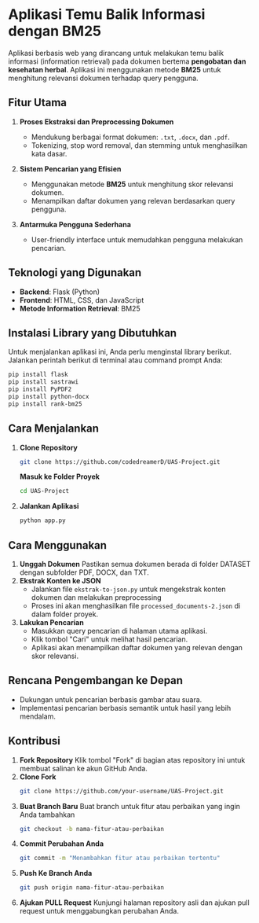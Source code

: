 # Aplikasi Temu Balik Informasi dengan BM25

Aplikasi berbasis web yang dirancang untuk melakukan temu balik informasi (information retrieval) pada dokumen bertema **pengobatan dan kesehatan herbal**. Aplikasi ini menggunakan metode **BM25** untuk menghitung relevansi dokumen terhadap query pengguna.

## Fitur Utama
1. **Proses Ekstraksi dan Preprocessing Dokumen**
   - Mendukung berbagai format dokumen: `.txt`, `.docx`, dan `.pdf`.
   - Tokenizing, stop word removal, dan stemming untuk menghasilkan kata dasar.

2. **Sistem Pencarian yang Efisien**
   - Menggunakan metode **BM25** untuk menghitung skor relevansi dokumen.
   - Menampilkan daftar dokumen yang relevan berdasarkan query pengguna.

3. **Antarmuka Pengguna Sederhana**
   - User-friendly interface untuk memudahkan pengguna melakukan pencarian.

## Teknologi yang Digunakan
- **Backend**: Flask (Python)
- **Frontend**: HTML, CSS, dan JavaScript
- **Metode Information Retrieval**: BM25

## Instalasi Library yang Dibutuhkan
Untuk menjalankan aplikasi ini, Anda perlu menginstal library berikut. Jalankan perintah berikut di terminal atau command prompt Anda:
```bash
pip install flask
pip install sastrawi
pip install PyPDF2
pip install python-docx
pip install rank-bm25
```

## Cara Menjalankan
1. **Clone Repository**
   ```bash
   git clone https://github.com/codedreamerD/UAS-Project.git
   ```
   **Masuk ke Folder Proyek**
   ```bash
   cd UAS-Project
   ```
2. **Jalankan Aplikasi**
   ```bash
   python app.py
   ```

## Cara Menggunakan
1. **Unggah Dokumen**
   Pastikan semua dokumen berada di folder DATASET dengan subfolder PDF, DOCX, dan TXT.
2. **Ekstrak Konten ke JSON**
   - Jalankan file `ekstrak-to-json.py` untuk mengekstrak konten dokumen dan melakukan preprocessing
   - Proses ini akan menghasilkan file `processed_documents-2.json` di dalam folder proyek.
3. **Lakukan Pencarian**
   - Masukkan query pencarian di halaman utama aplikasi.
   - Klik tombol "Cari" untuk melihat hasil pencarian.
   - Aplikasi akan menampilkan daftar dokumen yang relevan dengan skor relevansi.

## Rencana Pengembangan ke Depan
- Dukungan untuk pencarian berbasis gambar atau suara.
- Implementasi pencarian berbasis semantik untuk hasil yang lebih mendalam.

## Kontribusi
1. **Fork Repository**
   Klik tombol "Fork" di bagian atas repository ini untuk membuat salinan ke akun GitHub Anda.
2. **Clone Fork**
   ```bash
   git clone https://github.com/your-username/UAS-Project.git
   ```
3. **Buat Branch Baru**
   Buat branch untuk fitur atau perbaikan yang ingin Anda tambahkan
   ```bash
   git checkout -b nama-fitur-atau-perbaikan
   ```
4. **Commit Perubahan Anda**
   ```bash
   git commit -m "Menambahkan fitur atau perbaikan tertentu"
   ```
5. **Push Ke Branch Anda**
   ```bash
   git push origin nama-fitur-atau-perbaikan
   ```
6. **Ajukan PULL Request**
   Kunjungi halaman repository asli dan ajukan pull request untuk menggabungkan perubahan Anda.
